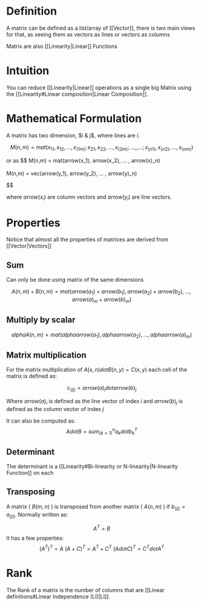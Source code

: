 # Definition
A matrix can be defined as a list/array of [[Vector]], there is two main views for that, as seeing them as vectors as lines or vectors as columns

Matrix are also [[Linearity|Linear]] Functions
# Intuition
You can reduce [[Linearity|Linear]] operations as a single big Matrix using the [[Linearity#Linear composition|Linear Composition]].

# Mathematical Formulation
A matrix has two dimension, $i & j$, where lines are $i$. 

$$
M(n,m) = mat(
x_11, x_12, ... , x_(1m);
x_21, x_22, ... , x_(2m);
..., , ...;
x_(n 1), x_(n 2), ... , x_(n m) 
)
$$

or as
$$
M(n,m) = mat(arrow(x_1), arrow(x_2), ... , arrow(x)_n)
\
\
M(n,m) = vec(arrow(y_1), arrow(y_2), ... , arrow(y)_n)

$$

where $arrow(x_i)$ are column vectors and $arrow(y_i)$ are line vectors.

# Properties
Notice that almost all the properties of matrices are derived from [[Vector|Vectors]]
## Sum
Can only be done using matrix of the same dimensions

$$
A(n,m) + B(n,m) = mat(arrow(a_1) + arrow(b_1), arrow(a_2) + arrow(b_2), ..., arrow(a)_m + arrow(b)_m )
$$

## Multiply by scalar

$$
alpha A(n,m) = mat(alpha arrow(a_1), alpha arrow(a_2), ..., alpha arrow(a)_m )
$$

## Matrix multiplication
For the matrix multiplication of $A(x,n) dot B(n,y) = C(x,y)$ each cell of the matrix is defined as:

$$
c_(i j) = arrow(a)_i dot arrow(b)_j
$$

Where $arrow(a)_i$ is defined as the line vector of index $i$ and $arrow(b)_j$ is defined as the column vector of index $j$

It can also be computed as:
$$
A dot B = sum_(k=1)^n a_k dot b_k^T
$$
## Determinant
The determinant is a [[Linearity#Bi-linearity or N-linearity|N-linearity Function]] on each 

## Transposing
A matrix ( $B(m,n)$ ) is transposed from another matrix ( $A(n,m)$ ) if $b_(i j) = a_(j i)$. Normally written as:

$$
A^T = B
$$
It has a few properties:
$$
(A^T)^T = A
\
(A+C)^T = A^T + C^T
\
(A dot C)^T = C^T dot A^T
$$

# Rank
The Rank of a matrix is the number of columns that are [[Linear definitions#Linear Independence (LI)|LI]].